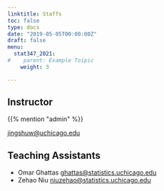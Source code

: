 ```yaml
---
linktitle: Staffs
toc: false
type: docs
date: "2019-05-05T00:00:00Z"
draft: false
menu:
  stat347_2021:
#    parent: Example Toipic
    weight: 3

---
```


## Instructor

{{% mention "admin" %}} 

[jingshuw@uchicago.edu](mailto:jingshuw@uchicago.edu)



## Teaching Assistants

- Omar Ghattas [ghattas@statistics.uchicago.edu](mailto:ghattas@statistics.uchicago.edu)
- Zehao Niu [niuzehao@statistics.uchicago.edu](mailto:niuzehao@statistics.uchicago.edu)



